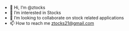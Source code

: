 - 👋 Hi, I’m @ztocks
- 👀 I’m interested in Stocks
- 💞️ I’m looking to collaborate on stock related applications
- 📫 How to reach me ztocks21@gmail.com

<!---
ztocks/ztocks is a ✨ special ✨ repository because its `README.md` (this file) appears on your GitHub profile.
You can click the Preview link to take a look at your changes.
--->
